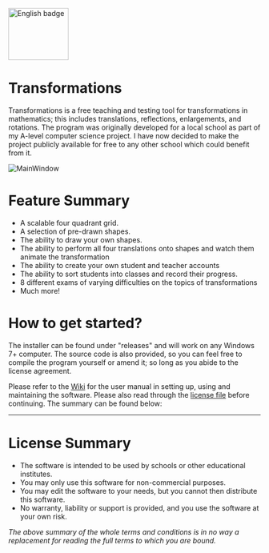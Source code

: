<a href='//www.microsoft.com/store/apps/9PLTGBZTCDFL?cid=storebadge&ocid=badge'><img src='https://assets.windowsphone.com/85864462-9c82-451e-9355-a3d5f874397a/English_get-it-from-MS_InvariantCulture_Default.png' alt='English badge' style='width: 120px; height: 104px;'/></a>

# Transformations
Transformations is a free teaching and testing tool for transformations in mathematics; this includes translations, reflections, enlargements, and rotations.  The program was originally developed for a local school as part of my A-level computer science project. I have now decided to make the project publicly available for free to any other school which could benefit from it.

![MainWindow](https://i.imgur.com/kkuaAHb.png)

# Feature Summary
* A scalable four quadrant grid.
* A selection of pre-drawn shapes.
* The ability to draw your own shapes.
* The ability to perform all four translations onto shapes and watch them animate the transformation
* The ability to create your own student and teacher accounts
* The ability to sort students into classes and record their progress.
* 8 different exams of varying difficulties on the topics of transformations
* Much more!

# How to get started?

The installer can be found under "releases" and will work on any Windows 7+ computer. The source code is also provided, so you can feel free to compile the program yourself or amend it; so long as you abide to the license agreement.

Please refer to the [Wiki](https://github.com/jfoot/Transformations/wiki) for the user manual in setting up, using and maintaining the software. Please also read through the [license file](https://github.com/jfoot/Transformations/wiki/License-(Terms-and-Conditions)) before continuing. The summary can be found below:

***

# License Summary

* The software is intended to be used by schools or other educational institutes. 
* You may only use this software for non-commercial purposes.
* You may edit the software to your needs, but you cannot then distribute this software. 
* No warranty, liability or support is provided, and you use the software at your own risk.

_The above summary of the whole terms and conditions is in no way a replacement for reading the full terms to which you are bound._
